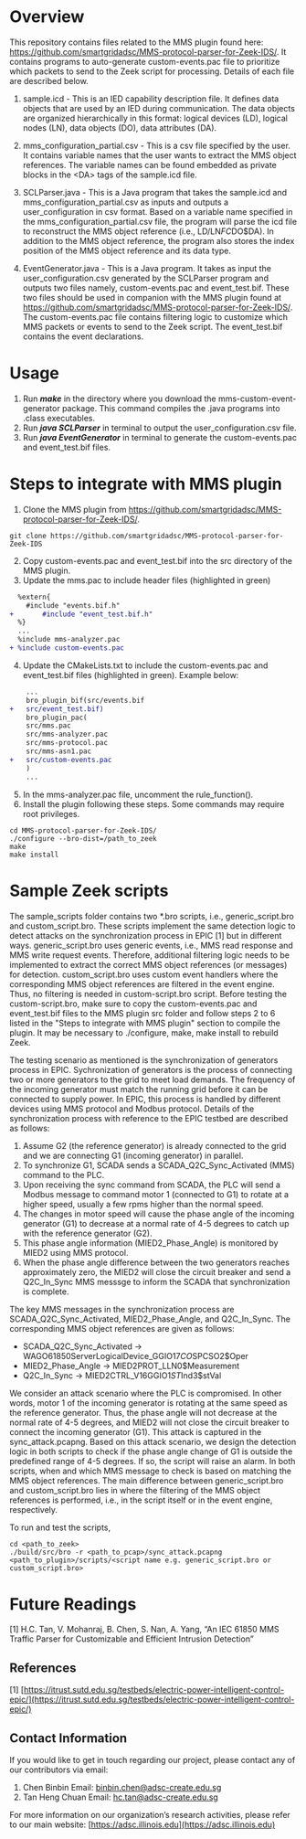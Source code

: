 # Overview

This repository contains files related to the MMS plugin found here: <https://github.com/smartgridadsc/MMS-protocol-parser-for-Zeek-IDS/>. It contains programs to auto-generate custom-events.pac file to prioritize which packets to send to the Zeek script for processing. Details of each file are described below.

1. sample.icd - This is an IED capability description file. It defines data objects that are used by an IED during communication. The data objects are organized hierarchically in this format: logical devices (LD), logical nodes (LN), data objects (DO), data attributes (DA).

2. mms_configuration_partial.csv - This is a csv file specified by the user. It contains variable names that the user wants to extract the MMS object references. The variable names can be found embedded as private blocks in the \<DA\> tags of the sample.icd file.
  
3. SCLParser.java - This is a Java program that takes the sample.icd and mms_configuration_partial.csv as inputs and outputs a user_configuration in csv format. Based on a variable name specified in the mms_configuration_partial.csv file, the program will parse the icd file to reconstruct the MMS object reference (i.e., LD/LN$FC$DO$DA). In addition to the MMS object reference, the program also stores the index position of the MMS object reference and its data type. 
  
4. EventGenerator.java - This is a Java program. It takes as input the user_configuration.csv generated by the SCLParser program and outputs two files namely, custom-events.pac and event_test.bif. These two files should be used in companion with the MMS plugin found at <https://github.com/smartgridadsc/MMS-protocol-parser-for-Zeek-IDS/>. The custom-events.pac file contains filtering logic to customize which MMS packets or events to send to the Zeek script. The event_test.bif contains the event declarations.
  
# Usage
  1. Run __*make*__ in the directory where you download the mms-custom-event-generator package. This command compiles the .java programs into .class executables. 
  2. Run __*java SCLParser*__ in terminal to output the user_configuration.csv file.
  3. Run __*java EventGenerator*__ in terminal to generate the custom-events.pac and event_test.bif files.
  
# Steps to integrate with MMS plugin
  1. Clone the MMS plugin from <https://github.com/smartgridadsc/MMS-protocol-parser-for-Zeek-IDS/>.
	
	git clone https://github.com/smartgridadsc/MMS-protocol-parser-for-Zeek-IDS
  2. Copy custom-events.pac and event_test.bif into the src directory of the MMS plugin.
  3. Update the mms.pac to include header files (highlighted in green) 
  
```diff
  %extern{
  	#include "events.bif.h"
+       #include "event_test.bif.h"
  %}
  ...
  %include mms-analyzer.pac
+ %include custom-events.pac
``` 
  
  4. Update the CMakeLists.txt to include the custom-events.pac and event_test.bif files (highlighted in green). Example below:

```diff
    ...
    bro_plugin_bif(src/events.bif 
+   src/event_test.bif)
    bro_plugin_pac(
    src/mms.pac 
    src/mms-analyzer.pac 
    src/mms-protocol.pac 
    src/mms-asn1.pac
+   src/custom-events.pac                              
    )
    ...
```
  5. In the mms-analyzer.pac file, uncomment the rule_function().
  6. Install the plugin following these steps. Some commands may require root privileges.
  
    cd MMS-protocol-parser-for-Zeek-IDS/
    ./configure --bro-dist=/path_to_zeek
    make
    make install

# Sample Zeek scripts
The sample_scripts folder contains two \*.bro scripts, i.e., generic_script.bro and custom_script.bro. These scripts implement the same detection logic to detect attacks on the synchronization process in EPIC [1] but in different ways. generic_script.bro uses generic events, i.e., MMS read response and MMS write request events. Therefore, additional filtering logic needs to be implemented to extract the correct MMS object references (or messages) for detection. custom_script.bro uses custom event handlers where the corresponding MMS object references are filtered in the event engine. Thus, no filtering is needed in custom-script.bro script. Before testing the custom-script.bro, make sure to copy the custom-events.pac and event_test.bif files to the MMS plugin src folder and follow steps 2 to 6 listed in the "Steps to integrate with MMS plugin" section to compile the plugin. It may be necessary to ./configure, make, make install to rebuild Zeek. 

The testing scenario as mentioned is the synchronization of generators process in EPIC. Sychronization of generators is the process of connecting two or more generators to the grid to meet load demands. The frequency of the incoming generator must match the running grid before it can be connected to supply power. In EPIC, this process is handled by different devices using MMS protocol and Modbus protocol. Details of the synchronization process with reference to the EPIC testbed are described as follows:

1. Assume G2 (the reference generator) is already connected to the grid and we are connecting G1 (incoming generator) in parallel. 
2. To synchronize G1, SCADA sends a SCADA_Q2C_Sync_Activated (MMS) command to the PLC. 
3. Upon receiving the sync command from SCADA, the PLC will send a Modbus message to command motor 1 (connected to G1) to rotate at a higher speed, usually a few rpms higher than the normal speed. 
4. The changes in motor speed will cause the phase angle of the incoming generator (G1) to decrease at a normal rate of 4-5 degrees to catch up with the reference generator (G2).
5. This phase angle information (MIED2_Phase_Angle) is monitored by MIED2 using MMS protocol.
6. When the phase angle difference between the two generators reaches approximately zero, the MIED2 will close the circuit breaker and send a Q2C_In_Sync MMS messsge to inform the SCADA that synchronization is complete.

The key MMS messages in the synchronization process are SCADA_Q2C_Sync_Activated, MIED2_Phase_Angle, and Q2C_In_Sync. The corresponding MMS object references are given as follows: 

* SCADA_Q2C_Sync_Activated -> WAGO61850ServerLogicalDevice_GGIO17$CO$SPCSO2$Oper
* MIED2_Phase_Angle -> MIED2PROT_LLN0$Measurement
* Q2C_In_Sync -> MIED2CTRL_V16GGIO1$ST$Ind3$stVal

We consider an attack scenario where the PLC is compromised. In other words, motor 1 of the incoming generator is rotating at the same speed as the reference generator. Thus, the phase angle will not decrease at the normal rate of 4-5 degrees, and MIED2 will not close the circuit breaker to connect the incoming generator (G1). This attack is captured in the sync_attack.pcapng. Based on this attack scenario, we design the detection logic in both scripts to check if the phase angle change of G1 is outside the predefined range of 4-5 degrees. If so, the script will raise an alarm. In both scripts, when and which MMS message to check is based on matching the MMS object references. The main difference between generic_script.bro and custom_script.bro lies in where the filtering of the MMS object references is performed, i.e., in the script itself or in the event engine, respectively.  

To run and test the scripts,

    cd <path_to_zeek>
    ./build/src/bro -r <path_to_pcap>/sync_attack.pcapng <path_to_plugin>/scripts/<script name e.g. generic_script.bro or custom_script.bro>

# Future Readings
  [1] H.C. Tan, V. Mohanraj, B. Chen, S. Nan, A. Yang, “An IEC 61850 MMS Traffic Parser for Customizable and Efficient Intrusion Detection”
  
## References
[1] [https://itrust.sutd.edu.sg/testbeds/electric-power-intelligent-control-epic/](https://itrust.sutd.edu.sg/testbeds/electric-power-intelligent-control-epic/)

## Contact Information
If you would like to get in touch regarding our project, please contact any of our contributors via email:
1. Chen Binbin
Email: [binbin.chen@adsc-create.edu.sg](mailto:binbin.chen@adsc-create.edu.sg)
2. Tan Heng Chuan
Email: [hc.tan@adsc-create.edu.sg](mailto:hc.tan@adsc-create.edu.sg)

For more information on our organization’s research activities, please refer to our main website: [https://adsc.illinois.edu](https://adsc.illinois.edu)
  
  
